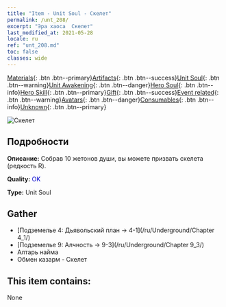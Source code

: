 ```yaml
---
title: "Item - Unit Soul - Скелет"
permalink: /unt_208/
excerpt: "Эра хаоса  Скелет"
last_modified_at: 2021-05-28
locale: ru
ref: "unt_208.md"
toc: false
classes: wide
---
```

 [Materials](/ItemsRU/){: .btn .btn--primary}[Artifacts](/ItemsRU/Artifacts/){: .btn .btn--success}[Unit Soul](/ItemsRU/UnitSoul/){: .btn .btn--warning}[Unit Awakening](/ItemsRU/UnitAwakening/){: .btn .btn--danger}[Hero Soul](/ItemsRU/HeroSoul/){: .btn .btn--info}[Hero Skill](/ItemsRU/HeroSkill/){: .btn .btn--primary}[Gift](/ItemsRU/Gift/){: .btn .btn--success}[Event related](/ItemsRU/Events/){: .btn .btn--warning}[Avatars](/ItemsRU/Avatars/){: .btn .btn--danger}[Consumables](/ItemsRU/Consumables/){: .btn .btn--info}[Unknown](/ItemsRU/Unknown/){: .btn .btn--primary}

 ![Скелет](/images/u/ti_kulouzhanshi.jpg)

## Подробности
 **Описание:** Собрав 10 жетонов души, вы можете призвать скелета (редкость R).

 **Quality:** <span style="color: #0000CD">OK</span>

 **Type:** Unit Soul

## Gather

*    [Подземелье 4: Дьявольский план -> 4-1](/ru/Underground/Chapter 4_1/) 
*    [Подземелье 9: Алчность -> 9-3](/ru/Underground/Chapter 9_3/) 
*    Алтарь найма 
*    Обмен казарм - Скелет 

## This item contains:

  None

